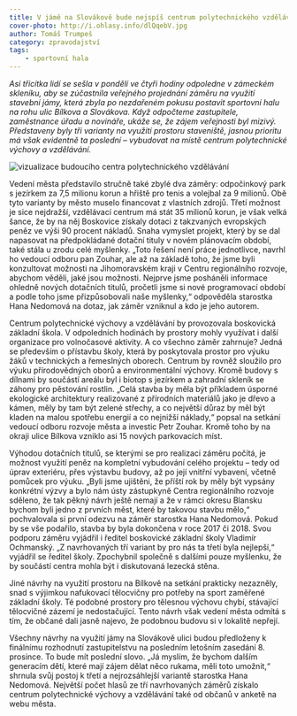 ```yaml
---
title: V jámě na Slovákově bude nejspíš centrum polytechnického vzdělávání
cover-photo: http://i.ohlasy.info/dlQqebV.jpg
author: Tomáš Trumpeš
category: zpravodajství
tags:
    - sportovní hala
---
```


*Asi třicítka lidí se sešla v pondělí ve čtyři hodiny odpoledne v zámeckém skleníku, aby se zúčastnila veřejného projednání záměru na využití stavební jámy, která zbyla po nezdařeném pokusu postavit sportovní halu na rohu ulic Bílkova a Slovákova. Když odpočteme zastupitele, zaměstnance úřadu a novináře, ukáže se, že zájem veřejnosti byl mizivý. Představeny byly tři varianty na využití prostoru staveniště, jasnou prioritu má však evidentně ta poslední – vybudovat na místě centrum polytechnické výchovy a vzdělávání.*

<img src="http://i.ohlasy.info/oCqTdPS.jpg" alt="vizualizace budoucího centra polytechnického vzdělávání" class="img-responsive img-framed" data-author="Město Boskovice">

Vedení města představilo stručně také zbylé dva záměry: odpočinkový park s jezírkem za 7,5 milionu korun a hřiště pro tenis a volejbal za 9 milionů. Obě tyto varianty by město muselo financovat z vlastních zdrojů. Třetí možnost je sice nejdražší, vzdělávací centrum má stát 35 milionů korun, je však velká šance, že by na něj Boskovice získaly dotaci z takzvaných evropských peněz ve výši 90 procent nákladů. Snaha vymyslet projekt, který by se dal napasovat na předpokládané dotační tituly v novém plánovacím období, také stála u zrodu celé myšlenky. „Toto řešení není práce jednotlivce, navrhl ho vedoucí odboru pan Zouhar, ale až na základě toho, že jsme byli konzultovat možnosti na Jihomoravském kraji v Centru regionálního rozvoje, abychom věděli, jaké jsou možnosti. Nejprve jsme posháněli informace ohledně nových dotačních titulů, pročetli jsme si nové programovací období a podle toho jsme přizpůsobovali naše myšlenky,“ odpověděla starostka Hana Nedomová na dotaz, jak záměr vzniknul a kdo je jeho autorem.

Centrum polytechnické výchovy a vzdělávání by provozovala boskovická základní škola. V odpoledních hodinách by prostory mohly využívat i další organizace pro volnočasové aktivity. A co všechno záměr zahrnuje? Jedná se především o přístavbu školy, která by poskytovala prostor pro výuku žáků v technických a řemeslných oborech. Centrum by rovněž sloužilo pro výuku přírodovědných oborů a environmentální výchovy. Kromě budovy s dílnami by součástí areálu byl i biotop s jezírkem a zahradní skleník se záhony pro pěstování rostlin. „Celá stavba by měla být příkladem úsporné ekologické architektury realizované z přírodních materiálů jako je dřevo a kámen, měly by tam být zelené střechy, a co největší důraz by měl být kladen na malou spotřebu energií a co nejnižší náklady,“ popsal na setkání vedoucí odboru rozvoje města a investic Petr Zouhar. Kromě toho by na okraji ulice Bílkova vzniklo asi 15 nových parkovacích míst.

Výhodou dotačních titulů, se kterými se pro realizaci záměru počítá, je možnost využití peněz na kompletní vybudování celého projektu – tedy od úprav exteriéru, přes výstavbu budovy, až po její vnitřní vybavení, včetně pomůcek pro výuku. „Byli jsme ujištěni, že příští rok by měly být vypsány konkrétní výzvy a bylo nám ústy zástupkyně Centra regionálního rozvoje sděleno, že tak pěkný návrh ještě nemají a že v rámci okresu Blansku bychom byli jedno z prvních měst, které by takovou stavbu mělo,“ pochvalovala si první odezvu na záměr starostka Hana Nedomová. Pokud by se vše podařilo, stavba by byla dokončena v roce 2017 či 2018. Svou podporu záměru vyjádřil i ředitel boskovické základní školy Vladimír Ochmanský. „Z navrhovaných tří variant by pro nás ta třetí byla nejlepší,“ vyjádřil se ředitel školy. Zpochybnil společně s dalšími pouze myšlenku, že by součástí centra mohla být i diskutovaná lezecká stěna.

Jiné návrhy na využití prostoru na Bílkově na setkání prakticky nezazněly, snad s výjimkou nafukovací tělocvičny pro potřeby na sport zaměřené základní školy. Té podobné prostory pro tělesnou výchovu chybí, stávající tělocvičné zázemí je nedostačující. Tento návrh však vedení města odmítá s tím, že občané dali jasně najevo, že podobnou budovu si v lokalitě nepřejí.

Všechny návrhy na využití jámy na Slovákově ulici budou předloženy k finálnímu rozhodnutí zastupitelstvu na posledním letošním zasedání 8. prosince. To bude mít poslední slovo. „Já myslím, že bychom dalším generacím dětí, které mají zájem dělat něco rukama, měli toto umožnit,“ shrnula svůj postoj k třetí a nejrozsáhlejší variantě starostka Hana Nedomová. Největší počet hlasů ze tří navrhovaných záměrů získalo centrum polytechnické výchovy a vzdělávání také od občanů v anketě na webu města.